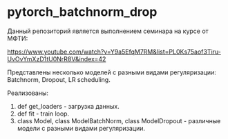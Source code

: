 # pytorch_batchnorm_drop
Данный репозиторий является выполнением семинара на курсе от МФТИ: 

https://www.youtube.com/watch?v=Y9a5EfqM7RM&list=PL0Ks75aof3Tiru-UvOvYmXzD1tU0NrR8V&index=42

Представлены несколько моделей с разными видами регуляризации: Batchnorm, Dropout, LR scheduling.

Реализованы:
  1. def get_loaders - загрузка данных.
  2. def fit - train loop.
  3. class Model, class ModelBatchNorm, class ModelDropout - различные модели с разными видами регуляризации.
